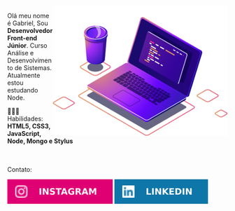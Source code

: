 <img  src="/imgs/computer-illustration.png"  min-width="400px"  max-width="400px"  width="400px"  align="right"  alt="Computador ilustração">

<p  align="left">
Olá meu nome é Gabriel, Sou <strong>Desenvolvedor Front-end Júnior</strong>. 
Curso Análise e Desenvolvimento de Sistemas.
Atualmente estou estudando Node.
</p>
<p  align="left">
👩🏻‍💻 Habilidades: <strong>HTML5, CSS3, JavaScript, Node, Mongo e Stylus</strong>
</p> <br> <br

<p>Contato:</p>  
<p  align="left">
<a  href="https://www.instagram.com/gneris1" alt="Instagram">
<img  src="/imgs/insta.svg" /></a>

<a  href="https://www.linkedin.com/in/gabriel-neris-0a22221a2/"  alt="Linkedin">
<img  src="/imgs/linkedin.svg" /></a>